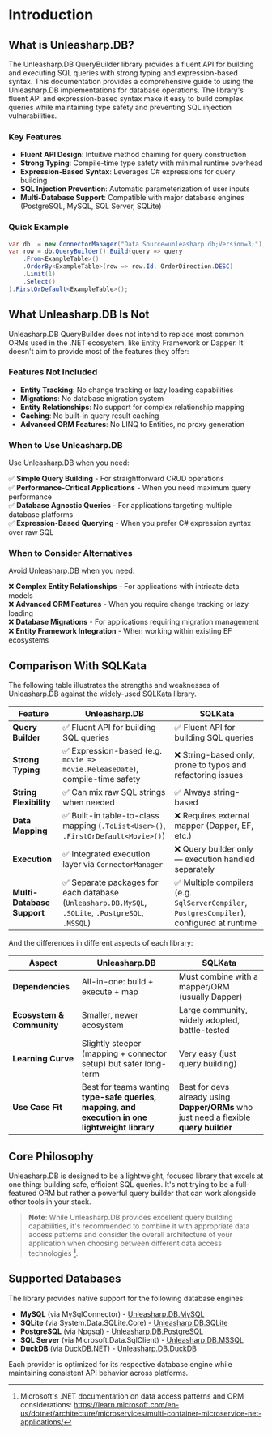 # Introduction

## What is Unleasharp.DB?

The Unleasharp.DB QueryBuilder library provides a fluent API for building and executing SQL queries with strong typing and expression-based syntax. This documentation provides a comprehensive guide to using the Unleasharp.DB implementations for database operations. The library's fluent API and expression-based syntax make it easy to build complex queries while maintaining type safety and preventing SQL injection vulnerabilities.

### Key Features

- **Fluent API Design**: Intuitive method chaining for query construction
- **Strong Typing**: Compile-time type safety with minimal runtime overhead
- **Expression-Based Syntax**: Leverages C# expressions for query building
- **SQL Injection Prevention**: Automatic parameterization of user inputs
- **Multi-Database Support**: Compatible with major database engines (PostgreSQL, MySQL, SQL Server, SQLite)

### Quick Example

```csharp
var db  = new ConnectorManager("Data Source=unleasharp.db;Version=3;");
var row = db.QueryBuilder().Build(query => query
    .From<ExampleTable>()
    .OrderBy<ExampleTable>(row => row.Id, OrderDirection.DESC)
    .Limit(1)
    .Select()
).FirstOrDefault<ExampleTable>();
```

## What Unleasharp.DB Is Not

Unleasharp.DB QueryBuilder does not intend to replace most common ORMs used in the .NET ecosystem, like Entity Framework or Dapper. It doesn't aim to provide most of the features they offer:

### Features Not Included

- **Entity Tracking**: No change tracking or lazy loading capabilities
- **Migrations**: No database migration system
- **Entity Relationships**: No support for complex relationship mapping
- **Caching**: No built-in query result caching
- **Advanced ORM Features**: No LINQ to Entities, no proxy generation

### When to Use Unleasharp.DB

Use Unleasharp.DB when you need:

✅ **Simple Query Building** - For straightforward CRUD operations  
✅ **Performance-Critical Applications** - When you need maximum query performance  
✅ **Database Agnostic Queries** - For applications targeting multiple database platforms  
✅ **Expression-Based Querying** - When you prefer C# expression syntax over raw SQL  

### When to Consider Alternatives

Avoid Unleasharp.DB when you need:

❌ **Complex Entity Relationships** - For applications with intricate data models  
❌ **Advanced ORM Features** - When you require change tracking or lazy loading  
❌ **Database Migrations** - For applications requiring migration management  
❌ **Entity Framework Integration** - When working within existing EF ecosystems  

## Comparison With SQLKata
The following table illustrates the strengths and weaknesses of Unleasharp.DB against the widely-used SQLKata library.


| Feature                    | **Unleasharp.DB**                                                                                   | **SQLKata**                                                                                        |
| -------------------------- | --------------------------------------------------------------------------------------------------  | -------------------------------------------------------------------------------------------------- |
| **Query Builder**          | ✅ Fluent API for building SQL queries                                                              | ✅ Fluent API for building SQL queries                                                              |
| **Strong Typing**          | ✅ Expression-based (e.g. `movie => movie.ReleaseDate`), compile-time safety                        | ❌ String-based only, prone to typos and refactoring issues                                         |
| **String Flexibility**     | ✅ Can mix raw SQL strings when needed                                                              | ✅ Always string-based                                                                              |
| **Data Mapping**           | ✅ Built-in table-to-class mapping (`.ToList<User>()`, `.FirstOrDefault<Movie>()`)                  | ❌ Requires external mapper (Dapper, EF, etc.)                                                      |
| **Execution**              | ✅ Integrated execution layer via `ConnectorManager`                                                | ❌ Query builder only — execution handled separately                                                |
| **Multi-Database Support** | ✅ Separate packages for each database (`Unleasharp.DB.MySQL`, `.SQLite`, `.PostgreSQL`, `.MSSQL`)  | ✅ Multiple compilers (e.g. `SqlServerCompiler`, `PostgresCompiler`), configured at runtime         |

And the differences in different aspects of each library:

| Aspect                     | **Unleasharp.DB**                                                                                   | **SQLKata**                                                                                        |
| -------------------------- | --------------------------------------------------------------------------------------------------  | -------------------------------------------------------------------------------------------------- |
| **Dependencies**           | All-in-one: build + execute + map                                                                   | Must combine with a mapper/ORM (usually Dapper)                                                      |
| **Ecosystem & Community**  | Smaller, newer ecosystem                                                                            | Large community, widely adopted, battle-tested                                                       |
| **Learning Curve**         | Slightly steeper (mapping + connector setup) but safer long-term                                    | Very easy (just query building)                                                                      |
| **Use Case Fit**           | Best for teams wanting **type-safe queries, mapping, and execution in one lightweight library**     | Best for devs already using **Dapper/ORMs** who just need a flexible **query builder**               |


## Core Philosophy

Unleasharp.DB is designed to be a lightweight, focused library that excels at one thing: building safe, efficient SQL queries. It's not trying to be a full-featured ORM but rather a powerful query builder that can work alongside other tools in your stack.

> **Note**: While Unleasharp.DB provides excellent query building capabilities, it's recommended to combine it with appropriate data access patterns and consider the overall architecture of your application when choosing between different data access technologies [^1].

[^1]: Microsoft's .NET documentation on data access patterns and ORM considerations: https://learn.microsoft.com/en-us/dotnet/architecture/microservices/multi-container-microservice-net-applications/

## Supported Databases

The library provides native support for the following database engines:

- **MySQL** (via MySqlConnector) - [Unleasharp.DB.MySQL](https://github.com/TraberSoftware/Unleasharp.DB.MySQL)
- **SQLite** (via System.Data.SQLite.Core) - [Unleasharp.DB.SQLite](https://github.com/TraberSoftware/Unleasharp.DB.SQLite)
- **PostgreSQL** (via Npgsql) - [Unleasharp.DB.PostgreSQL](https://github.com/TraberSoftware/Unleasharp.DB.PostgreSQL)
- **SQL Server** (via Microsoft.Data.SqlClient) - [Unleasharp.DB.MSSQL](https://github.com/TraberSoftware/Unleasharp.DB.MSSQL)
- **DuckDB** (via DuckDB.NET) - [Unleasharp.DB.DuckDB](https://github.com/TraberSoftware/Unleasharp.DB.DuckDB)

Each provider is optimized for its respective database engine while maintaining consistent API behavior across platforms.